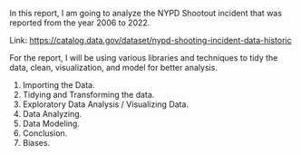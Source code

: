In this report, I am going to analyze the NYPD Shootout incident that was reported from the year 2006 to 2022.

Link: https://catalog.data.gov/dataset/nypd-shooting-incident-data-historic

For the report, I will be using various libraries and techniques to tidy the data, clean, visualization, and model for better analysis.
 1. Importing the Data.
 2.  Tidying and Transforming the data.
 3.  Exploratory Data Analysis / Visualizing Data.
 4.  Data Analyzing.
 5.  Data Modeling.
 6.  Conclusion.
 7.  Biases.
